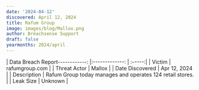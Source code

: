 ```yaml
---
date: '2024-04-12'
discovered: April 12, 2024
title: Rafum Group
image: images/blog/Mallox.png
author: Breachsense Support
draft: false
yearmonths: 2024/april
---
```


| Data Breach Report------------:     |:-------------:    | :-----:|
| Victim      | rafumgroup.com      | 
| Threat Actor      | Mallox      | 
| Date Discovered      | Apr 12, 2024      | 
| Description      | Rafum Group today manages and operates 124 retail stores.      | 
| Leak Size      | Unknown      | 

